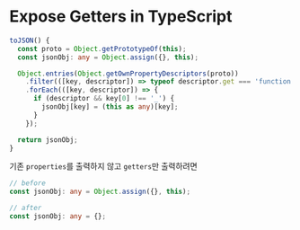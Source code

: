 # Expose Getters in TypeScript

```ts
toJSON() {
  const proto = Object.getPrototypeOf(this);
  const jsonObj: any = Object.assign({}, this);

  Object.entries(Object.getOwnPropertyDescriptors(proto))
    .filter(([key, descriptor]) => typeof descriptor.get === 'function')
    .forEach(([key, descriptor]) => {
      if (descriptor && key[0] !== '_') {
        jsonObj[key] = (this as any)[key];
      }
    });

  return jsonObj;
}
```

기존 `properties`를 출력하지 않고 `getters`만 출력하려면

```ts
// before
const jsonObj: any = Object.assign({}, this);

// after
const jsonObj: any = {};
```
